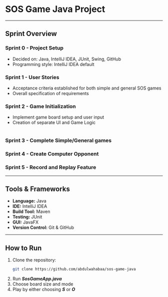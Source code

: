 # SOS Game Java Project

---

## Sprint Overview

### **Sprint 0 - Project Setup**
- Decided on: Java, IntelliJ IDEA, JUnit, Swing, GitHub
- Programming style: IntelliJ IDEA default

### **Sprint 1 - User Stories**
- Acceptance criteria established for both simple and general SOS games
- Overall specification of requirements

### **Sprint 2 - Game Initialization**
- Implement game board setup and user input
- Creation of separate UI and Game Logic

#

### **Sprint 3 - Complete Simple/General games**


### **Sprint 4 - Create Computer Opponent**


### **Sprint 5 - Record and Replay Feature**


---

##  Tools & Frameworks
- **Language:** Java
- **IDE:** IntelliJ IDEA
- **Build Tool:** Maven
- **Testing:** JUnit
- **GUI:** JavaFX
- **Version Control:** Git & GitHub

---

##  How to Run
1. Clone the repository:
   ```bash
   git clone https://github.com/abdulwahabaa/sos-game-java
2. Run ***SosGameApp.java***
3. Choose board size and mode
4. Play by either choosing ***S*** or ***O***
